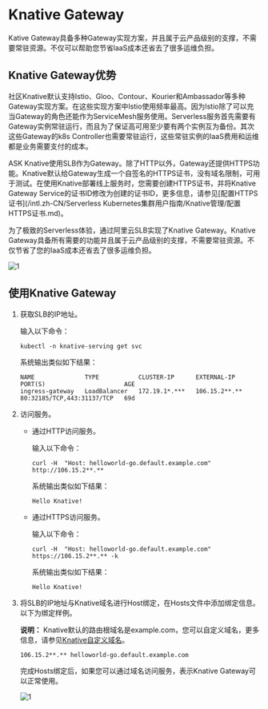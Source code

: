 # Knative Gateway

Kative Gateway具备多种Gateway实现方案，并且属于云产品级别的支撑，不需要常驻资源。不仅可以帮助您节省laaS成本还省去了很多运维负担。

## Knative Gateway优势

社区Knative默认支持Istio、Gloo、Contour、Kourier和Ambassador等多种Gateway实现方案。在这些实现方案中Istio使用频率最高。因为Istio除了可以充当Gateway的角色还能作为ServiceMesh服务使用。Serverless服务首先需要有Gateway实例常驻运行，而且为了保证高可用至少要有两个实例互为备份。其次这些Gateway的k8s Controller也需要常驻运行，这些常驻实例的IaaS费用和运维都是业务需要支付的成本。

ASK Knative使用SLB作为Gateway。除了HTTP以外，Gateway还提供HTTPS功能。Knative默认给Gateway生成一个自签名的HTTPS证书，没有域名限制，可用于测试。在使用Knative部署线上服务时，您需要创建HTTPS证书，并将Knative Gateway Service的证书ID修改为创建的证书ID，更多信息，请参见[配置HTTPS证书](/intl.zh-CN/Serverless Kubernetes集群用户指南/Knative管理/配置HTTPS证书.md)。

为了极致的Serverless体验，通过阿里云SLB实现了Knative Gateway。Knative Gateway具备所有需要的功能并且属于云产品级别的支撑，不需要常驻资源。不仅节省了您的IaaS成本还省去了很多运维负担。

![1](https://static-aliyun-doc.oss-accelerate.aliyuncs.com/assets/img/zh-CN/3903222061/p171606.png)

## 使用Knative Gateway

1.  获取SLB的IP地址。

    输入以下命令：

    ```
    kubectl -n knative-serving get svc
    ```

    系统输出类似如下结果：

    ```
    NAME              TYPE           CLUSTER-IP      EXTERNAL-IP     PORT(S)                      AGE
    ingress-gateway   LoadBalancer   172.19.1*.***   106.15.2**.**   80:32185/TCP,443:31137/TCP   69d
    ```

2.  访问服务。

    -   通过HTTP访问服务。

        输入以下命令：

        ```
        curl -H  "Host: helloworld-go.default.example.com" http://106.15.2**.**
        ```

        系统输出类似如下结果：

        ```
        Hello Knative!
        ```

    -   通过HTTPS访问服务。

        输入以下命令：

        ```
        curl -H  "Host: helloworld-go.default.example.com" https://106.15.2**.** -k
        ```

        系统输出类似如下结果：

        ```
        Hello Knative!
        ```

3.  将SLB的IP地址与Knative域名进行Host绑定，在Hosts文件中添加绑定信息。以下为绑定样例。

    **说明：** Knative默认的路由根域名是example.com，您可以自定义域名，更多信息，请参见[Knative自定义域名](/intl.zh-CN/Kubernetes集群用户指南/Knative管理/Knative服务管理/Knative自定义域名.md)。

    ```
    106.15.2**.** helloworld-go.default.example.com
    ```

    完成Hosts绑定后，如果您可以通过域名访问服务，表示Knative Gateway可以正常使用。

    ![1](https://static-aliyun-doc.oss-accelerate.aliyuncs.com/assets/img/zh-CN/3375621061/p170859.png)


